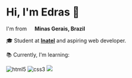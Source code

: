 <h1>Hi, I'm Edras 👋</h1>
<p>I'm from <img src="https://em-content.zobj.net/thumbs/160/twitter/141/flag-for-brazil_1f1e7-1f1f7.png" width="13"/> <b>Minas Gerais, Brazil</b></p>
</p>🎓 Student at <a href=" https://inatel.br/"> <strong>Inatel</strong></a> and aspiring web developer.</p>
<p>📚 Currently, I'm learning:</p>
<p> 
  <img alt="html5" src="https://img.shields.io/badge/HTML5-E34F26?style=for-the-badge&logo=html5&logoColor=white"/>
  <img alt="css3" src="https://img.shields.io/badge/CSS3-1572B6?style=for-the-badge&logo=css3&logoColor=white"/>
  <img src="https://img.shields.io/badge/javascript-F7DF1E?style=for-the-badge&logo=javascript&logoColor=black">
</p>

